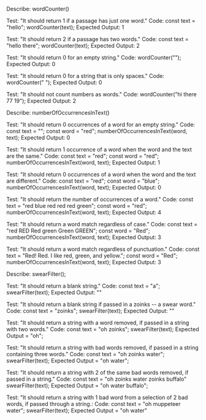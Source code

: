 Describe: wordCounter()

Test: "It should return 1 if a passage has just one word."
Code:
const text = "hello";
wordCounter(text);
Expected Output: 1

Test: "It should return 2 if a passage has two words."
Code:
const text = "hello there";
wordCounter(text);
Expected Output: 2

Test: "It should return 0 for an empty string."
Code: wordCounter("");
Expected Output: 0

Test: "It should return 0 for a string that is only spaces."
Code: wordCounter("            ");
Expected Output: 0

Test: "It should not count numbers as words."
Code: wordCounter("hi there 77 19");
Expected Output: 2


Describe: numberOfOccurrencesInText()

Test: "It should return 0 occurrences of a word for an empty string."
Code:
const text = "";
const word = "red";
numberOfOccurrencesInText(word, text);
Expected Output: 0

Test: "It should return 1 occurrence of a word when the word and the text are the same."
Code:
const text = "red";
const word = "red";
numberOfOccurrencesInText(word, text);
Expected Output: 1

Test: "It should return 0 occurrences of a word when the word and the text are different."
Code:
const text = "red";
const word = "blue";
numberOfOccurrencesInText(word, text);
Expected Output: 0

Test: "It should return the number of occurrences of a word."
Code:
const text = "red blue red red red green";
const word = "red";
numberOfOccurrencesInText(word, text);
Expected Output: 4

Test: "It should return a word match regardless of case."
Code:
const text = "red RED Red green Green GREEN";
const word = "Red";
numberOfOccurrencesInText(word, text);
Expected Output: 3

Test: "It should return a word match regardless of punctuation."
Code:
const text = "Red! Red. I like red, green, and yellow.";
const word = "Red";
numberOfOccurrencesInText(word, text);
Expected Output: 3

Describe: swearFilter();

Test: "It should return a blank string."
Code:
const text = "a";
swearFilter(text);
Expected Output: ""

Test: "It should return a blank string if passed in a zoinks -- a swear word."
Code:
const text = "zoinks";
swearFilter(text);
Expected Output: ""

Test: "It should return a string with a word removed, if passed in a string with two words."
Code:
const text = "oh zoinks";
swearFilter(text);
Expected Output = "oh";

Test: "It should return a string with bad words removed, if passed in a string containing three words."
Code:
const text = "oh zoinks water";
swearFilter(text);
Expected Output = "oh water";

Test: "It should return a string with 2 of the same bad words removed, if passed in a string."
Code:
const text = "oh zoinks water zoinks buffalo"
swearFilter(text);
Expected Output = "oh water buffalo";

Test: "It should return a string with 1 bad word from a selection of 2 bad words, if passed through a string.:
Code:
const text = "oh muppeteer water";
swearFilter(text);
Expected Output = "oh water"